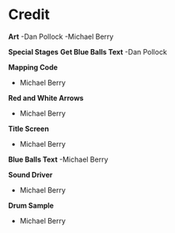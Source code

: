# Credit #

**Art**
-Dan Pollock
-Michael Berry

**Special Stages**
**Get Blue Balls Text**
-Dan Pollock

**Mapping Code**
- Michael Berry

**Red and White Arrows**
- Michael Berry

**Title Screen**
- Michael Berry

**Blue Balls Text**
-Michael Berry

**Sound Driver**
- Michael Berry

**Drum Sample**
- Michael Berry


